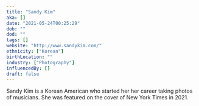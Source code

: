 ```yaml
---
title: "Sandy Kim"
aka: []
date: "2021-05-24T00:25:29"
dob: ""
dod: ""
tags: []
website: "http://www.sandykim.com/"
ethnicity: ["Korean"]
birthLocation: ""
industry: ["Photography"]
influencedBy: []
draft: false
---
```


Sandy Kim is a Korean American who started her her career taking photos of musicians. She was featured on the cover of New York Times in 2021. 
